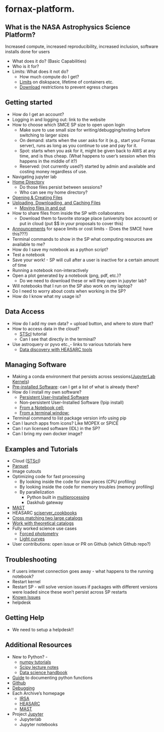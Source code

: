 fornax-platform.
================

## What is the NASA Astrophysics Science Platform?

Increased compute, increased reproducibility, increased inclusion, software installs done for users

* What does it do? (Basic Capabilities)
* Who is it for?
* Limits: What does it not do?
  * How much compute do I get?
  * [Limits](https://heasarc.gsfc.nasa.gov/docs/sciserver/#limits) on diskspace, lifetime of containers etc.
  * [Download](https://heasarc.gsfc.nasa.gov/docs/sciserver/#limits) restrictions to prevent egress charges

## Getting started
* How do I get an account?
* Logging in and logging out: link to the website
* How to choose which SMCE SP size to open upon login
  * Make sure to use small size for writing/debugging/testing before switching to larger sizes
  * On demand:  starts when the user asks for it (e.g., start your Fornax server), runs as long as you continue to use and pay for it.
  * Spot:  starts when you ask for it, might be given back to AWS at any time, and is thus cheap.  (What happens to user’s session when this happens in the middle of it?)
  * Reserved:  (not currently used?) started by admin and available and costing money regardless of use.
* Navigating jupyter lab
* [Home Directory](https://outerspace.stsci.edu/display/MASTDOCS/Getting+Started#GettingStarted-HomeDirectory)
  * Do those files persist between sessions?
  * Who can see my home directory?
* [Opening & Creating Files](https://outerspace.stsci.edu/display/MASTDOCS/Getting+Started#GettingStarted-HomeDirectory)
* [Uploading, Downloading, and Caching Files](https://outerspace.stsci.edu/display/MASTDOCS/Getting+Started#GettingStarted-HomeDirectory)
  * [Moving files in and out](https://heasarc.gsfc.nasa.gov/docs/sciserver/#moving-files)
* How to share files from inside the SP with collaborators
  * Download them to favorite storage place (university box account) or put in cloud (put $$ in your proposals to cover this)
* [Announcements](https://outerspace.stsci.edu/display/MASTDOCS/Getting+Started#GettingStarted-Announcements) for space limits or cost limits - (Does the SMCE have this???)
* Terminal commands to show in the SP what computing resources are available to me?
* How do I save my notebook as a python script?
* Test a notebook
* Save your work! - SP will cull after a user is inactive for a certain amount of time
* Running a notebook non-interactively
* Open a plot generated by a notebook (png, pdf, etc.)?
  * Do we need to download these or will they open in jupyter lab?
* Will notebooks that I run on the SP also work on my laptop?
* Do I need to worry about costs when working in the SP?
* How do I know what my usage is?

## Data Access
* How do I add my own data? = upload button, and where to store that?
* How to access data in the cloud?
  * [STScI](https://github.com/spacetelescope/tike_content/blob/main/content/notebooks/data-access/data-access.ipynb) tutorial
  * Can I see that directly in the terminal?
* Use astroquery or pyvo etc.,- links to various tutorials here
  * [Data discovery with HEASARC tools](https://heasarc.gsfc.nasa.gov/docs/sciserver/#data-discovery)

## Managing Software
* Making a conda environment that persists across sessions([JupyterLab Kernels](https://outerspace.stsci.edu/display/MASTDOCS/Managing+Software#ManagingSoftware-JupyterLabKernels))
* [Pre-installed Software](https://outerspace.stsci.edu/display/MASTDOCS/Managing+Software#ManagingSoftware-Pre-installedSoftwareandTemporaryAdditions): can I get a list of what is already there?
* How do I install my own software?
  * [Persistent User-Installed Software](https://outerspace.stsci.edu/display/MASTDOCS/Managing+Software#ManagingSoftware-PersistentUser-InstalledSoftware)
  * Non-persistent User-Installed Software (!pip install)
  * [From a Notebook cell:](https://outerspace.stsci.edu/display/MASTDOCS/Managing+Software#ManagingSoftware-FromaNotebookcell:)
  * [From a terminal window:](https://outerspace.stsci.edu/display/MASTDOCS/Managing+Software#ManagingSoftware-Fromaterminalwindow:)
* Terminal command to list package version info using pip
* Can I launch apps from icons? Like MOPEX or SPICE
* Can I run licensed software (IDL) in the SP?
* Can I bring my own docker image?

## Examples and Tutorials
* Cloud ([STScI](https://github.com/spacetelescope/tike_content/blob/main/content/notebooks/data-access/data-access.ipynb))
* [Parquet](https://github.com/IPAC-SW/ipac-sp-notebooks/blob/main/aws-open-data-catalogs/wise-allwise-catalog-demo.ipynb)
* Image cutouts
* Optimizing code for fast processing
  * By looking inside the code for slow pieces (CPU profiling)
  * By looking inside the code for memory troubles (memory profiling)
  * By parallelization
    * Python built in [multiprocessing](https://github.com/IPAC-SW/ipac-sp-notebooks/tree/main/parallelize)
    * Daskhub gateway
* [MAST](https://github.com/spacetelescope/tike_content/blob/main/markdown/science-examples.md)
* HEASARC [sciserver_cookbooks](https://github.com/HEASARC/sciserver_cookbooks/blob/main/Introduction.md)
* [Cross matching two large catalogs](https://github.com/IPAC-SW/ipac-sp-notebooks/blob/main/gaia_cross_SEIP/gaia_cross_SEIP.ipynb)
* [Work with theoretical catalogs](https://github.com/IPAC-SW/ipac-sp-notebooks/blob/main/cosmosims/CosmoDC2_Parquet.ipynb)
* Fully worked science use cases
  * [Forced photometry](https://github.com/IPAC-SW/ipac-sp-notebooks/blob/main/cosmosims/CosmoDC2_Parquet.ipynb)
  * [Light curves](https://github.com/IPAC-SW/ipac-sp-notebooks/blob/main/cosmosims/CosmoDC2_Parquet.ipynb)
* User contributions: open issue or PR on Github (which Github repo?)

## Troubleshooting
* If users internet connection goes away - what happens to the running notebook?
* Restart kernel
* Restart SP - will solve version issues if packages with different versions were loaded since these won’t persist across SP restarts
* [Known Issues](https://github.com/IPAC-SW/ipac-sp-notebooks/blob/main/cosmosims/CosmoDC2_Parquet.ipynb)
* helpdesk

## Getting Help
* We need to setup a helpdesk!!


## Additional Resources
* New to Python? -
  * [numpy tutorials](https://github.com/IPAC-SW/ipac-sp-notebooks/blob/main/cosmosims/CosmoDC2_Parquet.ipynb)
  * [Scipy lecture notes](https://scipy-lectures.org/)
  * [Data science handbook](https://jakevdp.github.io/PythonDataScienceHandbook/)
* [Guide](https://developer.lsst.io/python/numpydoc.html#numpydoc-sections-in-docstrings) to documenting python functions
* [Github](https://docs.github.com/en/get-started/quickstart)
* [Debugging](https://jakevdp.github.io/PythonDataScienceHandbook/01.06-errors-and-debugging.html#Debugging:-When-Reading-Tracebacks-Is-Not-Enough)
* Each Archive’s homepage
   * [IRSA](https://www.ipac.caltech.edu/project/irsa)
   * [HEASARC](https://heasarc.gsfc.nasa.gov)
   * [MAST](https://archive.stsci.edu)
* Project [Jupyter](https://jupyter.org)
  * Jupyterlab
  * Jupyter notebooks
